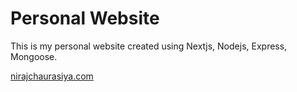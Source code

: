 # Personal Website

This is my personal website created using Nextjs, Nodejs, Express, Mongoose.

[nirajchaurasiya.com](https://nirajchaurasiya.com)
